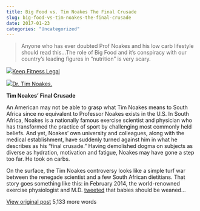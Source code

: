 ```yaml
---
title: Big Food vs. Tim Noakes The Final Crusade
slug: big-food-vs-tim-noakes-the-final-crusade
date: 2017-01-23
categories: "Uncategorized"
---
```


<div class="wpcom-reblog-snapshot"><div class="reblogger-note"><div class="reblogger-note-content"><blockquote><p>Anyone who has ever doubted Prof Noakes and his low carb lifestyle should read this…The role of Big Food and it’s conspiracy with our country’s leading figures in “nutrition” is very scary.</p>
</blockquote></div></div><div class="reblog-post"><p class="reblog-from"><img src="https://res.cloudinary.com/dy6grlu8z/image/upload/v1558841731/ovdg4h1nc7ocaslx3vme.jpg"/><a href="http://therussells.crossfit.com/2017/01/05/big-food-vs-tim-noakes-the-final-crusade">Keep Fitness Legal</a></p><div class="reblogged-content">
<p><img src="https://res.cloudinary.com/dy6grlu8z/image/upload/v1558841734/ehnt45sl41nar7vmjpdf.png"/><a href="http://mg.co.za/article/2016-10-28-tim-noakes-not-guilty-of-unprofessional-conduct-matter-adjourned-until-april-2017/">Dr. Tim Noakes.</a></p>

<p><b>Tim Noakes’ Final Crusade</b></p>

<p><span>An American may not be able to grasp what Tim Noakes means to South Africa since no equivalent to Professor Noakes exists in the U.S. In South Africa, Noakes is a nationally famous exercise scientist and physician who has transformed the practice of sport by challenging most commonly held beliefs. And yet, Noakes’ own university and colleagues, along with the medical establishment, have suddenly turned against him in what he describes as his “final crusade.” Having demolished dogma on subjects as diverse as hydration, motivation and fatigue, Noakes may have gone a step too far. He took on carbs.</span></p>

<p><span>On the surface, the Tim Noakes controversy looks like a simple turf war between the renegade scientist and a few South African dietitians. That story goes something like this: in February 2014, the world-renowned exercise physiologist and M.D. </span><a href="https://twitter.com/ProfTimNoakes/status/431133258466611200"><span>tweeted</span></a><span> that babies should be weaned…</span></p>
</div><p class="reblog-source"><a href="http://therussells.crossfit.com/2017/01/05/big-food-vs-tim-noakes-the-final-crusade">View original post</a> <span class="more-words">5,133 more words</span></p></div></div>
